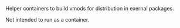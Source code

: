 Helper containers to build vmods for distribution in exernal packages.

Not intended to run as a container.  